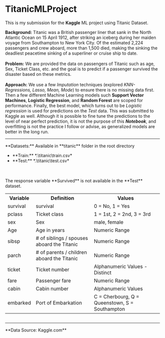 # TitanicMLProject
This is my submission for the **Kaggle** ML project using Titanic Dataset.

**Background:** Titanic was a British passenger liner that sank in the North Atlantic Ocean on 15 April 1912, after striking an iceberg during her maiden voyage from Southampton to New York City. Of the estimated 2,224 passengers and crew aboard, more than 1,500 died, making the sinking the deadliest peacetime sinking of a superliner or cruise ship to date. 
<BR></BR>
**Problem:** We are provided the data on passengers of Titanic such as age, Sex, Ticket Class, etc. and the goal is to predict if a passenger survived the disaster based on these metrics. 
<BR></BR>
**Approach:** We use a few *Imputation* techniques (explored *KNN-Regressions, Lasso, Mean, Mode*) to ensure there is no missing data first. Then a few different Machine Learning models such **Support Vector Machines**, **Logistic Regression**, and **Random Forest** are scoped for performance. Finally, the best model, which turns out to be *Logistic regression* is used for predictions on the *Test* data. This was submitted to Kaggle as well. Although it is possible to fine tune the predictions to the level of near perfect prediction, it is not the purpose of this ***Notebook***, and overfitting is not the practice I follow or advise, as generalized models are better in the long run. 
<HR></HR>
**Datasets:** Available in **titanic** folder in the root directory
<ul>
<li>**Train:** *.\titanic\train.csv*</li>
<li>**Test:** *.\titanic\test.csv*</li>
</ul>
<BR></BR>
The response variable **Survived** is not available in the **Test** dataset.

<table style="display: inline-block" "text-align: left">
  <tr>
    <th>Variable</th>
    <th>Definition</th> 
    <th>Values</th>
  </tr>
  <tr>
    <td>survival</td>
    <td>survival</td>
    <td>0 = No, 1 = Yes</td>
  </tr>
  <tr>
    <td>pclass</td>
    <td>Ticket class</td>
    <td>1 = 1st, 2 = 2nd, 3 = 3rd</td>
  </tr>
  <tr>
    <td>sex</td>
    <td>Sex</td>
    <td>male, female</td>
  </tr>
  <tr>
    <td>Age</td>
    <td>Age in years</td>
    <td>Numeric Range</td>
  </tr>
  <tr>
    <td>sibsp</td>
    <td># of siblings / spouses aboard the Titanic</td>
   <td>Numeric Range</td>
  </tr>
  <tr>
    <td>parch</td>
    <td># of parents / children aboard the Titanic</td>
    <td>Numeric Range</td>
  </tr>
  <tr>
    <td>ticket</td>
    <td>Ticket number</td>
    <td>Alphanumeric Values - Distinct</td>
  </tr>
  <tr>
    <td>fare</td>
    <td>Passenger fare</td>
    <td>Numeric Range</td>
  </tr>
  <tr>
    <td>cabin</td>
    <td>Cabin number</td>
   <td>Alphanumeric Values</td>
  </tr>
  <tr>
    <td>embarked</td>
    <td>Port of Embarkation</td>
    <td>C = Cherbourg, Q = Queenstown, S = Southampton</td>
  </tr>
</table>



</ul>

<HR></HR>
**Data Source: Kaggle.com**
